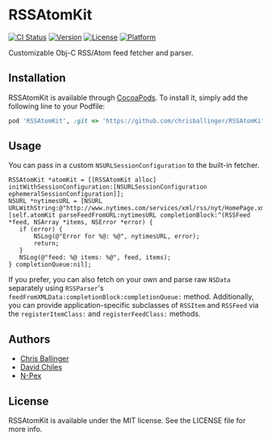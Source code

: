 # RSSAtomKit

[![CI Status](http://img.shields.io/travis/chrisballinger/RSSAtomKit.svg?style=flat)](https://travis-ci.org/chrisballinger/RSSAtomKit)
[![Version](https://img.shields.io/cocoapods/v/RSSAtomKit.svg?style=flat)](http://cocoadocs.org/docsets/RSSAtomKit)
[![License](https://img.shields.io/cocoapods/l/RSSAtomKit.svg?style=flat)](http://cocoadocs.org/docsets/RSSAtomKit)
[![Platform](https://img.shields.io/cocoapods/p/RSSAtomKit.svg?style=flat)](http://cocoadocs.org/docsets/RSSAtomKit)

Customizable Obj-C RSS/Atom feed fetcher and parser.

## Installation

RSSAtomKit is available through [CocoaPods](http://cocoapods.org). To install
it, simply add the following line to your Podfile:

```ruby
pod 'RSSAtomKit', :git => 'https://github.com/chrisballinger/RSSAtomKit.git'
```
    
## Usage

You can pass in a custom `NSURLSessionConfiguration` to the built-in fetcher.

```obj-c
RSSAtomKit *atomKit = [[RSSAtomKit alloc] initWithSessionConfiguration:[NSURLSessionConfiguration ephemeralSessionConfiguration]];
NSURL *nytimesURL = [NSURL URLWithString:@"http://www.nytimes.com/services/xml/rss/nyt/HomePage.xml"];
[self.atomKit parseFeedFromURL:nytimesURL completionBlock:^(RSSFeed *feed, NSArray *items, NSError *error) {
   if (error) {
       NSLog(@"Error for %@: %@", nytimesURL, error);
       return;
   }
   NSLog(@"feed: %@ items: %@", feed, items);
} completionQueue:nil];
```

If you prefer, you can also fetch on your own and parse raw `NSData` separately using `RSSParser`'s `feedFromXMLData:completionBlock:completionQueue:` method. Additionally, you can provide application-specific subclasses of `RSSItem` and `RSSFeed` via the `registerItemClass:` and `registerFeedClass:` methods.

## Authors

* [Chris Ballinger](https://github.com/chrisballinger)
* [David Chiles](https://github.com/davidchiles)
* [N-Pex](https://github.com/n-pex)

## License

RSSAtomKit is available under the MIT license. See the LICENSE file for more info.

